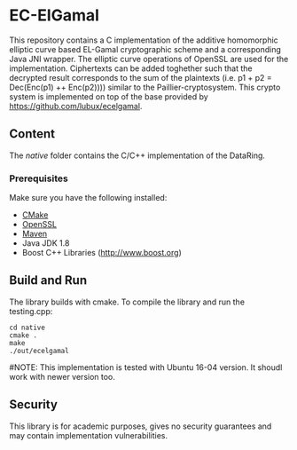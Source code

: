 

# EC-ElGamal

This repository contains a C implementation of the additive homomorphic elliptic curve based EL-Gamal cryptographic scheme and a corresponding Java JNI wrapper. The elliptic curve operations of OpenSSL are used for the implementation.
Ciphertexts can be added toghether such that the decrypted result corresponds to the sum of the plaintexts (i.e. p1 + p2 = Dec(Enc(p1) ++ Enc(p2)))) similar to the Paillier-cryptosystem.
This crypto system is implemented on top of the base provided by https://github.com/lubux/ecelgamal.

## Content 
The *native* folder contains the C/C++ implementation of the DataRing.

### Prerequisites 
Make sure you have the following installed:
 * [CMake](https://cmake.org/)
 * [OpenSSL](http://www.openssl.org/source/)
 * [Maven](https://maven.apache.org/)
 * Java JDK 1.8
 * Boost C++ Libraries (http://www.boost.org)


## Build and Run
The library builds with cmake. To compile the library and run the testing.cpp: 

```
cd native
cmake .
make
./out/ecelgamal
```

#NOTE: This implementation is tested with Ubuntu 16-04 version. It shoudl work with newer version too.

## Security
This library is for academic purposes, gives no security guarantees and may contain implementation vulnerabilities.
